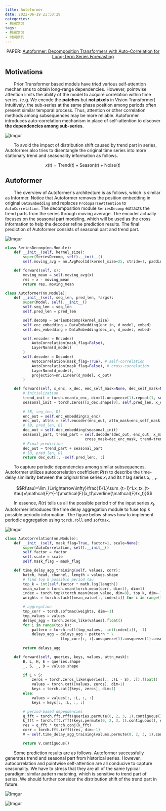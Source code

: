 ```yaml
---
title: Autoformer
date: 2022-06-19 21:50:29
categories:
- 机器学习
tags:
- 机器学习
- 时间序列
---
```


<center>PAPER: <a href="https://arxiv.org/abs/2106.13008">Autoformer: Decomposition Transformers with Auto-Correlation for Long-Term Series Forecasting</a></center>

## Motivations
&emsp;&emsp;Prior Transformer based models have tried various self-attention mechanisms to obtain long-range dependencies. However, pointwise attention limits the ability of the model to acquire correlation within time series. (e.g. We encode the **patches** but **not pixels** in Vision Transformer) Intuitively, the sub-series at the same phase position among periods often present similar temporal process. Thus, attention or other correlation methods among subsequences may be more reliable. Autoformer introduces auto-correlation mechanism in place of self-attention to discover **the dependencies among sub-series**.

![Imgur](https://i.imgur.com/Q55N6LR.png)

&emsp;&emsp;To avoid the impact of distribution shift caused by trend part in series, Autoformer also tries to disentangle the original time series into more stationary trend and seasonality information as follows.

$$x(t)=\text{Trend}(t)+\text{Season}(t)+\text{Noise}(t)$$

## Autoformer
&emsp;&emsp;The overview of Autoformer's architecture is as follows, which is similar as Informer. Notice that Autoformer removes the position embedding in original `DataEmbedding` and replaces `ProbSparseAttention` to `AutoCorrelation`. The decomposition module `SeriesDecomp` extracts the trend parts from the series through moving average. The encoder actually focuses on the seasonal part modeling, which will be used as the cross information to help the decoder refine prediction results. The final prediction of Autoformer consists of seasonal part and trend part.

![Imgur](https://i.imgur.com/pF4gJ1B.png)

```python
class SeriesDecomp(nn.Module):
    def __init__(self, kernel_size):
        super(SeriesDecomp, self).__init__()
        self.moving_avg = nn.AvgPool1d(kernel_size=25, stride=1, padding=0)

    def forward(self, x):
        moving_mean = self.moving_avg(x)
        res = x - moving_mean
        return res, moving_mean

class Autoformer(nn.Module):
    def __init__(self, seq_len, pred_len, *args):
        super(Model, self).__init__()
        self.seq_len = seq_len
        self.pred_len = pred_len

        self.decomp = SeriesDecomp(kernel_size)
        self.enc_embedding = DataEmbedding(enc_in, d_model, embed)
        self.dec_embedding = DataEmbedding(dec_in, d_model, embed)

        self.encoder = Encoder(
            AutoCorrelation(mask_flag=False), 
            LayerNorm(d_model)
        )
        self.decoder = Decoder(
            AutoCorrelation(mask_flag=True), # self-correlation
            AutoCorrelation(mask_flag=False), # cross-correlation
            LayerNorm(d_model),
            projection=nn.Linear(d_model, c_out)
        )

    def forward(self, x_enc, x_dec, enc_self_mask=None, dec_self_mask=None, dec_enc_mask=None):
        # Initialization
        trend_init = torch.mean(x_enc, dim=1).unsqueeze(1).repeat(1, self.pred_len, 1)
        seasonal_init = torch.zeros([x_dec.shape[0], self.pred_len, x_dec.shape[2]], device=x_enc.device)
        
        # [B, seq_len, D]
        enc_out = self.enc_embedding(x_enc)
        enc_out, attns = self.encoder(enc_out, attn_mask=enc_self_mask)
        # [B, pred_len, D]
        dec_out = self.dec_embedding(seasonal_init)
        seasonal_part, trend_part = self.decoder(dec_out, enc_out, x_mask=dec_self_mask, 
                                    cross_mask=dec_enc_mask, trend=trend_init)
        # Final prediction
        dec_out = trend_part + seasonal_part
        # [B, pred_len, D]
        return dec_out[:, -self.pred_len:, :]  
```

&emsp;&emsp;To capture periodic dependencies among similar subsequences, Autoformer utilizes autocorrelation coefficient $R(\tau)$ to describe the time-delay similarity between the original time series $x_t$ and its $\tau$ lag series $x_{t-\tau}$. 

$$R(\tau)=\lim_{L\rightarrow\infty}\frac{1}{L}\sum_{t=1}^Lx_tx_{t-\tau}=\mathcal{F}^{-1}\mathcal{F}(x_t)\overline{\mathcal{F}(x_t)}$$

&emsp;&emsp;In essence, $R(\tau)$ tells us all the possible period $\tau$ of the input series $x_t$. Autoformer introduces the time delay aggregation module to fuse top k possible periodic information. The figure below shows how to implement periodic aggregation using `torch.roll` and `softmax`. 

![Imgur](https://i.imgur.com/hiWK6rg.png)

```python
class AutoCorrelation(nn.Module):
    def __init__(self, mask_flag=True, factor=1, scale=None):
        super(AutoCorrelation, self).__init__()
        self.factor = factor
        self.scale = scale
        self.mask_flag = mask_flag

    def time_delay_agg_training(self, values, corr):
        batch, head, channel, length = values.shape
        # find top k possible period tau
        top_k = int(self.factor * math.log(length))
        mean_value = torch.mean(torch.mean(corr, dim=1), dim=1)
        index = torch.topk(torch.mean(mean_value, dim=0), top_k, dim=-1)[1]
        weights = torch.stack([mean_value[:, index[i]] for i in range(top_k)], dim=-1)

        # aggregation
        tmp_corr = torch.softmax(weights, dim=-1)
        tmp_values = values
        delays_agg = torch.zeros_like(values).float()
        for i in range(top_k):
            pattern = torch.roll(tmp_values, -int(index[i]), -1)
            delays_agg = delays_agg + pattern * \
                         (tmp_corr[:, i].unsqueeze(1).unsqueeze(1).unsqueeze(1).repeat(1, head, channel, length))
        
        return delays_agg

    def forward(self, queries, keys, values, attn_mask):
        B, L, H, E = queries.shape
        _, S, _, D = values.shape

        if L > S:
            zeros = torch.zeros_like(queries[:, :(L - S), :]).float()
            values = torch.cat([values, zeros], dim=1)
            keys = torch.cat([keys, zeros], dim=1)
        else:
            values = values[:, :L, :, :]
            keys = keys[:, :L, :, :]

        # period-based dependencies
        q_fft = torch.fft.rfft(queries.permute(0, 2, 3, 1).contiguous(), dim=-1)
        k_fft = torch.fft.rfft(keys.permute(0, 2, 3, 1).contiguous(), dim=-1)
        res = q_fft * torch.conj(k_fft)
        corr = torch.fft.irfft(res, dim=-1)
        V = self.time_delay_agg_training(values.permute(0, 2, 3, 1).contiguous(), corr).permute(0, 3, 1, 2)

        return V.contiguous()
```

&emsp;&emsp;Some prediction results are as follows. Autoformer successfully generates trend and seasonal part from historical series. However, autocorrelation and pointwise self-attention are all conducive to capture seasonality. We have to stress that they are all of the same typical paradigm: similar pattern matching, which is sensitive to trend part of series. We should further consider the distribution shift of the trend part in future. 

![Imgur](https://i.imgur.com/X5N8VHP.png)

![Imgur](https://i.imgur.com/jBP2eNu.png)
